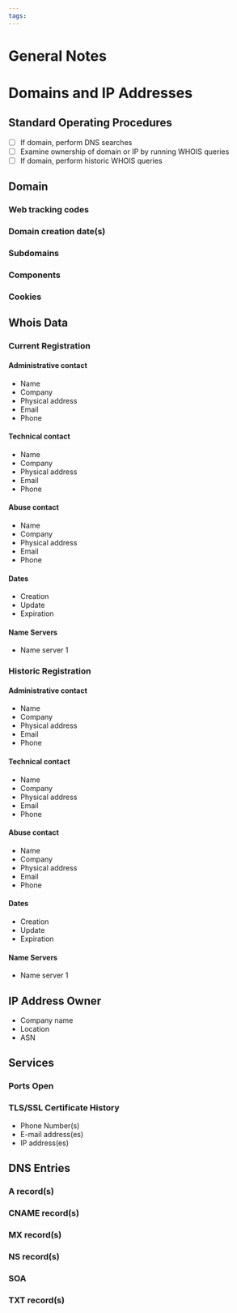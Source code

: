 ```yaml
---
tags: 
---
```


# General Notes

# Domains and IP Addresses
## Standard Operating Procedures
- [ ] If domain, perform DNS searches
- [ ] Examine ownership of domain or IP by running WHOIS queries
- [ ] If domain, perform historic WHOIS queries

## Domain
### Web tracking codes
### Domain creation date(s)
### Subdomains
### Components
### Cookies

## Whois Data
### Current Registration
#### Administrative contact
- Name
- Company
- Physical address
- Email
- Phone
#### Technical contact
- Name
- Company
- Physical address
- Email
- Phone
#### Abuse contact
- Name
- Company
- Physical address
- Email
- Phone
#### Dates
- Creation
- Update
- Expiration
#### Name Servers
- Name server 1

### Historic Registration
#### Administrative contact
- Name
- Company
- Physical address
- Email
- Phone
#### Technical contact
- Name
- Company
- Physical address
- Email
- Phone
#### Abuse contact
- Name
- Company
- Physical address
- Email
- Phone
#### Dates
- Creation
- Update
- Expiration
#### Name Servers
- Name server 1

## IP Address Owner
- Company name
- Location
- ASN

## Services
### Ports Open

### TLS/SSL Certificate History
- Phone Number(s)
- E-mail address(es)
- IP address(es)

##  DNS Entries
### A record(s)

### CNAME record(s)

### MX record(s)

### NS record(s)

### SOA

### TXT record(s)
